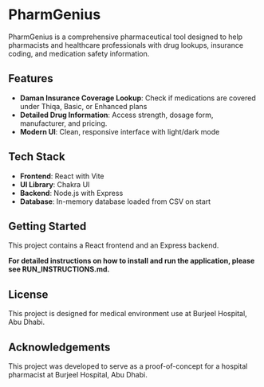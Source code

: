 # PharmGenius

PharmGenius is a comprehensive pharmaceutical tool designed to help pharmacists and healthcare professionals with drug lookups, insurance coding, and medication safety information.

## Features

- **Daman Insurance Coverage Lookup**: Check if medications are covered under Thiqa, Basic, or Enhanced plans
- **Detailed Drug Information**: Access strength, dosage form, manufacturer, and pricing.
- **Modern UI**: Clean, responsive interface with light/dark mode

## Tech Stack

- **Frontend**: React with Vite
- **UI Library**: Chakra UI
- **Backend**: Node.js with Express
- **Database**: In-memory database loaded from CSV on start

## Getting Started

This project contains a React frontend and an Express backend.

**For detailed instructions on how to install and run the application, please see RUN_INSTRUCTIONS.md.**

## License

This project is designed for medical environment use at Burjeel Hospital, Abu Dhabi.

## Acknowledgements

This project was developed to serve as a proof-of-concept for a hospital pharmacist at Burjeel Hospital, Abu Dhabi.